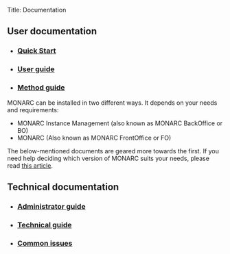 Title: Documentation

## User documentation

* ### [Quick Start](/quick-start) [<i class="fa fa-file-pdf-o" style="color:red" aria-hidden="true"></i>](/assets/files/guides/quick-start.pdf)

* ### [User guide](/user-guide) [<i class="fa fa-file-pdf-o" style="color:red" aria-hidden="true"></i>](/assets/files/guides/user-guide.pdf)

* ### [Method guide](/method-guide) [<i class="fa fa-file-pdf-o" style="color:red" aria-hidden="true"></i>](/assets/files/guides/method-guide.pdf)


MONARC can be installed in two different ways. It depends on your needs
and requirements:

 - MONARC Instance Management (also known as MONARC BackOffice or BO)
 - MONARC (Also known as MONARC FrontOffice or FO)

The below-mentioned documents are geared more towards the first. If you
need help deciding which version of MONARC suits your needs, please read
[this article](/product).


## Technical documentation

* ### [Administrator guide](/administrator-guide) [<i class="fa fa-file-pdf-o" style="color:red" aria-hidden="true"></i>](/assets/files/guides/administrator-guide.pdf)

* ### [Technical guide](/technical-guide) [<i class="fa fa-file-pdf-o" style="color:red" aria-hidden="true"></i>](/assets/files/guides/technical-guide.pdf)

* ### [Common issues](/documentation/common-issues)
